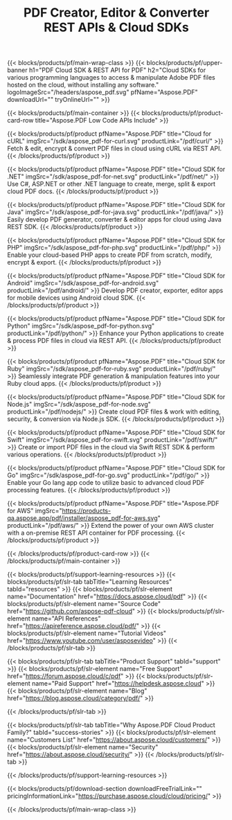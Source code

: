 ﻿---
title: PDF Creator, Editor & Converter REST APIs & Cloud SDKs 
description: Explore the Aspose.PDF Cloud API family for all platforms - Android, Java, Swift, and more. Unified PDF processing in the cloud.
weight: 10
url: family
---

{{< blocks/products/pf/main-wrap-class >}}
{{< blocks/products/pf/upper-banner h1="PDF Cloud SDK & REST API for PDF" h2="Cloud SDKs for various programming languages to access & manipulate Adobe PDF files hosted on the cloud, without installing any software." logoImageSrc="/headers/aspose_pdf.svg" pfName="Aspose.PDF" downloadUrl="" tryOnlineUrl="" >}}

{{< blocks/products/pf/main-container >}}
{{< blocks/products/pf/product-card-row title="Aspose.PDF Low Code APIs Include" >}}

{{< blocks/products/pf/product pfName="Aspose.PDF" title="Cloud for cURL" imgSrc="/sdk/aspose_pdf-for-curl.svg" productLink="/pdf/curl/" >}}
Fetch & edit, encrypt & convert PDF files in cloud using cURL via REST API.
{{< /blocks/products/pf/product >}}

{{< blocks/products/pf/product pfName="Aspose.PDF" title="Cloud SDK for .NET" imgSrc="/sdk/aspose_pdf-for-net.svg" productLink="/pdf/net/" >}}
Use C#, ASP.NET or other .NET language to create, merge, split & export cloud PDF docs.
{{< /blocks/products/pf/product >}}

{{< blocks/products/pf/product pfName="Aspose.PDF" title="Cloud SDK for Java" imgSrc="/sdk/aspose_pdf-for-java.svg" productLink="/pdf/java/" >}}
Easily develop PDF generator, converter & editor apps for cloud using Java REST SDK.
{{< /blocks/products/pf/product >}}

{{< blocks/products/pf/product pfName="Aspose.PDF" title="Cloud SDK for PHP" imgSrc="/sdk/aspose_pdf-for-php.svg" productLink="/pdf/php/" >}}
Enable your cloud-based PHP apps to create PDF from scratch, modify, encrypt & export.
{{< /blocks/products/pf/product >}}

{{< blocks/products/pf/product pfName="Aspose.PDF" title="Cloud SDK for Android" imgSrc="/sdk/aspose_pdf-for-android.svg" productLink="/pdf/android/" >}}
Develop PDF creator, exporter, editor apps for mobile devices using Android cloud SDK.
{{< /blocks/products/pf/product >}}

{{< blocks/products/pf/product pfName="Aspose.PDF" title="Cloud SDK for Python" imgSrc="/sdk/aspose_pdf-for-python.svg" productLink="/pdf/python/" >}}
Enhance your Python applications to create & process PDF files in cloud via REST API.
{{< /blocks/products/pf/product >}}

{{< blocks/products/pf/product pfName="Aspose.PDF" title="Cloud SDK for Ruby" imgSrc="/sdk/aspose_pdf-for-ruby.svg" productLink="/pdf/ruby/" >}}
Seamlessly integrate PDF generation & manipulation features into your Ruby cloud apps.
{{< /blocks/products/pf/product >}}

{{< blocks/products/pf/product pfName="Aspose.PDF" title="Cloud SDK for Node.js" imgSrc="/sdk/aspose_pdf-for-node.svg" productLink="/pdf/nodejs/" >}}
Create cloud PDF files & work with editing, security, & conversion via Node.js SDK.
{{< /blocks/products/pf/product >}}

{{< blocks/products/pf/product pfName="Aspose.PDF" title="Cloud SDK for Swift" imgSrc="/sdk/aspose_pdf-for-swift.svg" productLink="/pdf/swift/" >}}
Create or import PDF files in the cloud via Swift REST SDK & perform various operations.
{{< /blocks/products/pf/product >}}

{{< blocks/products/pf/product pfName="Aspose.PDF" title="Cloud SDK for Go" imgSrc="/sdk/aspose_pdf-for-go.svg" productLink="/pdf/go/" >}}
Enable your Go lang app code to utilize basic to advanced cloud PDF processing features.
{{< /blocks/products/pf/product >}}

{{< blocks/products/pf/product pfName="Aspose.PDF" title="Aspose.PDF for AWS" imgSrc="https://products-qa.aspose.app/pdf/installer/aspose_pdf-for-aws.svg" productLink="/pdf/aws/" >}}
Extend the power of your own AWS cluster with a on-premise REST API container for PDF processing.
{{< /blocks/products/pf/product >}}

{{< /blocks/products/pf/product-card-row >}}
{{< /blocks/products/pf/main-container >}}

{{< blocks/products/pf/support-learning-resources >}}
{{< blocks/products/pf/slr-tab tabTitle="Learning Resources" tabId="resources" >}}
{{< blocks/products/pf/slr-element name="Documentation" href="https://docs.aspose.cloud/pdf" >}}
{{< blocks/products/pf/slr-element name="Source Code" href="https://github.com/aspose-pdf-cloud" >}}
{{< blocks/products/pf/slr-element name="API References" href="https://apireference.aspose.cloud/pdf/" >}}
{{< blocks/products/pf/slr-element name="Tutorial Videos" href="https://www.youtube.com/user/asposevideo" >}}
{{< /blocks/products/pf/slr-tab >}}

{{< blocks/products/pf/slr-tab tabTitle="Product Support" tabId="support" >}}
{{< blocks/products/pf/slr-element name="Free Support" href="https://forum.aspose.cloud/c/pdf" >}}
{{< blocks/products/pf/slr-element name="Paid Support" href="https://helpdesk.aspose.cloud" >}}
{{< blocks/products/pf/slr-element name="Blog" href="https://blog.aspose.cloud/category/pdf/" >}}

{{< /blocks/products/pf/slr-tab >}}

{{< blocks/products/pf/slr-tab tabTitle="Why Aspose.PDF Cloud Product Family?" tabId="success-stories" >}}
{{< blocks/products/pf/slr-element name="Customers List" href="https://about.aspose.cloud/customers/" >}}
{{< blocks/products/pf/slr-element name="Security" href="https://about.aspose.cloud/security/" >}}
{{< /blocks/products/pf/slr-tab >}}

{{< /blocks/products/pf/support-learning-resources >}}

{{< blocks/products/pf/download-section downloadFreeTrialLink="" pricingInformationLink="https://purchase.aspose.cloud/cloud/pricing/" >}}

{{< /blocks/products/pf/main-wrap-class >}}

